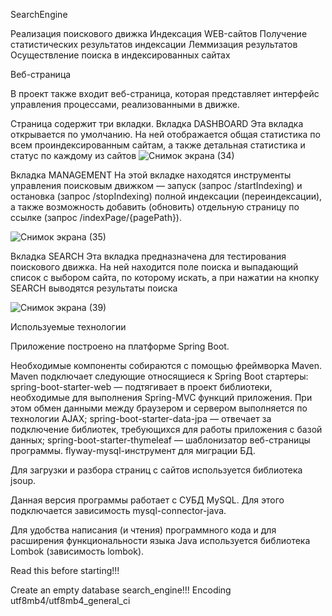 
SearchEngine


Реализация поискового движка
Индексация WEB-сайтов
Получение статистических результатов индексации
Леммизация результатов
Осуществление поиска в индексированных сайтах

Веб-страница

В проект также входит веб-страница, которая представляет интерфейс управления процессами, реализованными в движке.

Страница содержит три вкладки. 
Вкладка DASHBOARD
Эта вкладка открывается по умолчанию. На ней отображается общая статистика по всем проиндексированным сайтам, а также детальная статистика и статус по каждому из сайтов
![Снимок экрана (34)](https://user-images.githubusercontent.com/127528578/229524204-e253d729-5203-45f8-a6a3-15bfc3523150.png)


Вкладка MANAGEMENT
На этой вкладке находятся инструменты управления поисковым движком — запуск (запрос /startIndexing) и остановка (запрос /stopIndexing) полной индексации (переиндексации), а также возможность добавить (обновить) отдельную страницу по ссылке (запрос /indexPage/{pagePath}).

![Снимок экрана (35)](https://user-images.githubusercontent.com/127528578/229524919-502391f1-221b-4e90-b7ae-79e240224aed.png)


Вкладка SEARCH
Эта вкладка предназначена для тестирования поискового движка. На ней находится поле поиска и выпадающий список с выбором сайта, по которому искать, а при нажатии на кнопку SEARCH выводятся результаты поиска

![Снимок экрана (39)](https://user-images.githubusercontent.com/127528578/230541734-81135453-22f5-46fe-bf80-3a2af6fee0ed.png)


Используемые технологии

Приложение построено на платформе Spring Boot.

Необходимые компоненты собираются с помощью фреймворка Maven. Maven подключает следующие относящиеся к Spring Boot стартеры:
spring-boot-starter-web — подтягивает в проект библиотеки, необходимые для выполнения Spring-MVC функций приложения. При этом обмен данными между браузером и сервером выполняется по технологии AJAX;
spring-boot-starter-data-jpa — отвечает за подключение библиотек, требующихся для работы приложения с базой данных;
spring-boot-starter-thymeleaf — шаблонизатор веб-страницы программы.
flyway-mysql-инструмент для миграции БД.

Для загрузки и разбора страниц с сайтов используется библиотека jsoup.

Данная версия программы работает с СУБД MySQL. Для этого подключается зависимость mysql-connector-java.

Для удобства написания (и чтения) программного кода и для расширения функциональности языка Java используется библиотека Lombok (зависимость lombok). 



Read this before starting!!!



Create an empty database search_engine!!! Encoding utf8mb4/utf8mb4_general_ci

